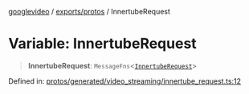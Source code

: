 [googlevideo](../../../README.md) / [exports/protos](../README.md) / InnertubeRequest

# Variable: InnertubeRequest

> **InnertubeRequest**: `MessageFns`\<[`InnertubeRequest`](../interfaces/InnertubeRequest.md)\>

Defined in: [protos/generated/video\_streaming/innertube\_request.ts:12](https://github.com/LuanRT/googlevideo/blob/5b84100979befab767d819a9606dde964d469341/protos/generated/video_streaming/innertube_request.ts#L12)
